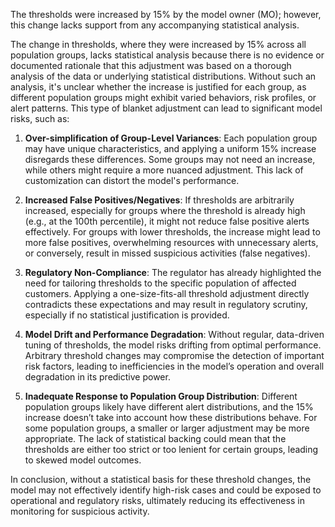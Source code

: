 The thresholds were increased by 15% by the model owner (MO); however, this change lacks support from any accompanying statistical analysis.

The change in thresholds, where they were increased by 15% across all population groups, lacks statistical analysis because there is no evidence or documented rationale that this adjustment was based on a thorough analysis of the data or underlying statistical distributions. Without such an analysis, it's unclear whether the increase is justified for each group, as different population groups might exhibit varied behaviors, risk profiles, or alert patterns. This type of blanket adjustment can lead to significant model risks, such as:

1. **Over-simplification of Group-Level Variances**: Each population group may have unique characteristics, and applying a uniform 15% increase disregards these differences. Some groups may not need an increase, while others might require a more nuanced adjustment. This lack of customization can distort the model's performance.

2. **Increased False Positives/Negatives**: If thresholds are arbitrarily increased, especially for groups where the threshold is already high (e.g., at the 100th percentile), it might not reduce false positive alerts effectively. For groups with lower thresholds, the increase might lead to more false positives, overwhelming resources with unnecessary alerts, or conversely, result in missed suspicious activities (false negatives).

3. **Regulatory Non-Compliance**: The regulator has already highlighted the need for tailoring thresholds to the specific population of affected customers. Applying a one-size-fits-all threshold adjustment directly contradicts these expectations and may result in regulatory scrutiny, especially if no statistical justification is provided.

4. **Model Drift and Performance Degradation**: Without regular, data-driven tuning of thresholds, the model risks drifting from optimal performance. Arbitrary threshold changes may compromise the detection of important risk factors, leading to inefficiencies in the model’s operation and overall degradation in its predictive power.

5. **Inadequate Response to Population Group Distribution**: Different population groups likely have different alert distributions, and the 15% increase doesn’t take into account how these distributions behave. For some population groups, a smaller or larger adjustment may be more appropriate. The lack of statistical backing could mean that the thresholds are either too strict or too lenient for certain groups, leading to skewed model outcomes.

In conclusion, without a statistical basis for these threshold changes, the model may not effectively identify high-risk cases and could be exposed to operational and regulatory risks, ultimately reducing its effectiveness in monitoring for suspicious activity.
